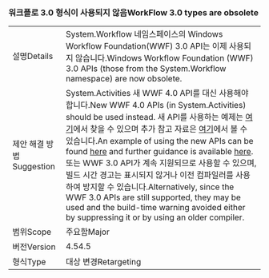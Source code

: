 ### <a name="workflow-30-types-are-obsolete"></a><span data-ttu-id="4ea25-101">워크플로 3.0 형식이 사용되지 않음</span><span class="sxs-lookup"><span data-stu-id="4ea25-101">WorkFlow 3.0 types are obsolete</span></span>

|   |   |
|---|---|
|<span data-ttu-id="4ea25-102">설명</span><span class="sxs-lookup"><span data-stu-id="4ea25-102">Details</span></span>|<span data-ttu-id="4ea25-103">System.Workflow 네임스페이스의 Windows Workflow Foundation(WWF) 3.0 API는 이제 사용되지 않습니다.</span><span class="sxs-lookup"><span data-stu-id="4ea25-103">Windows Workflow Foundation (WWF) 3.0 APIs (those from the System.Workflow namespace) are now obsolete.</span></span>|
|<span data-ttu-id="4ea25-104">제안 해결 방법</span><span class="sxs-lookup"><span data-stu-id="4ea25-104">Suggestion</span></span>|<span data-ttu-id="4ea25-105">System.Activities 새 WWF 4.0 API를 대신 사용해야 합니다.</span><span class="sxs-lookup"><span data-stu-id="4ea25-105">New WWF 4.0 APIs (in System.Activities) should be used instead.</span></span> <span data-ttu-id="4ea25-106">새 API를 사용하는 예제는 [여기](~/docs/framework/windows-workflow-foundation/how-to-update-the-definition-of-a-running-workflow-instance.md)에서 찾을 수 있으며 추가 참고 자료은 [여기](https://blogs.msdn.com/b/workflowteam/archive/2012/02/08/deprecatingwf3.aspx)에서 볼 수 있습니다.</span><span class="sxs-lookup"><span data-stu-id="4ea25-106">An example of using the new APIs can be found [here](~/docs/framework/windows-workflow-foundation/how-to-update-the-definition-of-a-running-workflow-instance.md) and further guidance is available [here](https://blogs.msdn.com/b/workflowteam/archive/2012/02/08/deprecatingwf3.aspx).</span></span> <span data-ttu-id="4ea25-107">또는 WWF 3.0 API가 계속 지원되므로 사용할 수 있으며, 빌드 시간 경고는 표시되지 않거나 이전 컴파일러를 사용하여 방지할 수 있습니다.</span><span class="sxs-lookup"><span data-stu-id="4ea25-107">Alternatively, since the WWF 3.0 APIs are still supported, they may be used and the build-time warning avoided either by suppressing it or by using an older compiler.</span></span>|
|<span data-ttu-id="4ea25-108">범위</span><span class="sxs-lookup"><span data-stu-id="4ea25-108">Scope</span></span>|<span data-ttu-id="4ea25-109">주요함</span><span class="sxs-lookup"><span data-stu-id="4ea25-109">Major</span></span>|
|<span data-ttu-id="4ea25-110">버전</span><span class="sxs-lookup"><span data-stu-id="4ea25-110">Version</span></span>|<span data-ttu-id="4ea25-111">4.5</span><span class="sxs-lookup"><span data-stu-id="4ea25-111">4.5</span></span>|
|<span data-ttu-id="4ea25-112">형식</span><span class="sxs-lookup"><span data-stu-id="4ea25-112">Type</span></span>|<span data-ttu-id="4ea25-113">대상 변경</span><span class="sxs-lookup"><span data-stu-id="4ea25-113">Retargeting</span></span>|

